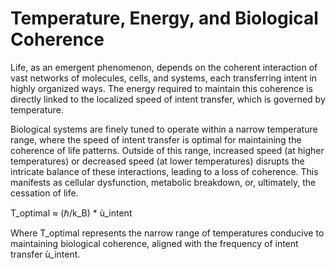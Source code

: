 # Temperature, Energy, and Biological Coherence

Life, as an emergent phenomenon, depends on the coherent interaction of
vast networks of molecules, cells, and systems, each transferring intent
in highly organized ways. The energy required to maintain this coherence
is directly linked to the localized speed of intent transfer, which is
governed by temperature.

Biological systems are finely tuned to operate within a narrow
temperature range, where the speed of intent transfer is optimal for
maintaining the coherence of life patterns. Outside of this range,
increased speed (at higher temperatures) or decreased speed (at lower
temperatures) disrupts the intricate balance of these interactions,
leading to a loss of coherence. This manifests as cellular dysfunction,
metabolic breakdown, or, ultimately, the cessation of life.

T_optimal ≈ (ℏ/k_B) \* ù_intent

Where T_optimal represents the narrow range of temperatures conducive to
maintaining biological coherence, aligned with the frequency of intent
transfer ù_intent.